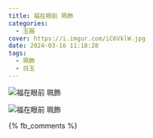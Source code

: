```yaml
---
title: 福在眼前 珮飾
categories:
  - 玉器
cover: https://i.imgur.com/iC6VklW.jpg
date: 2024-03-16 11:18:28
tags:
  - 珮飾
  - 白玉
---
```


![福在眼前 珮飾](https://i.imgur.com/iC6VklW.jpg)

![福在眼前 珮飾](https://i.imgur.com/ACRXqT6.jpg)

{% fb_comments %}
